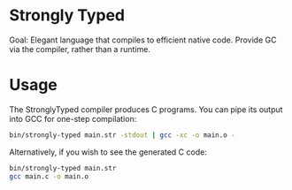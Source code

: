 # Strongly Typed
Goal: Elegant language that compiles to efficient native code. Provide GC
via the compiler, rather than a runtime.

# Usage

The StronglyTyped compiler produces C programs.
You can pipe its output into GCC for one-step compilation:
```bash
bin/strongly-typed main.str -stdout | gcc -xc -o main.o -
```

Alternatively, if you wish to see the generated C code:
```bash
bin/strongly-typed main.str
gcc main.c -o main.o
```